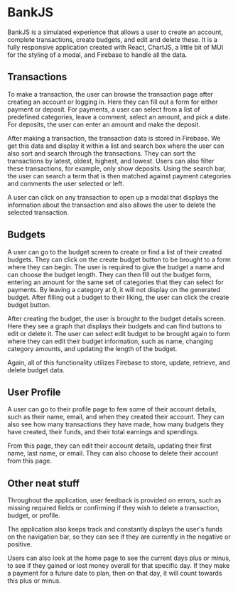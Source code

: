 # BankJS

BankJS is a simulated experience that allows a user to create an account, complete transactions, create budgets, and edit and delete these. It is a fully responsive application created with React, ChartJS, a little bit of MUI for the styling of a modal, and Firebase to handle all the data.

## Transactions

To make a transaction, the user can browse the transaction page after creating an account or logging in. Here they can fill out a form for either payment or deposit. For payments, a user can select from a list of predefined categories, leave a comment, select an amount, and pick a date. For deposits, the user can enter an amount and make the deposit.

After making a transaction, the transaction data is stored in Firebase. We get this data and display it within a list and search box where the user can also sort and search through the transactions. They can sort the transactions by latest, oldest, highest, and lowest. Users can also filter these transactions, for example, only show deposits. Using the search bar, the user can search a term that is then matched against payment categories and comments the user selected or left.

A user can click on any transaction to open up a modal that displays the information about the transaction and also allows the user to delete the selected transaction.

## Budgets

A user can go to the budget screen to create or find a list of their created budgets. They can click on the create budget button to be brought to a form where they can begin. The user is required to give the budget a name and can choose the budget length. They can then fill out the budget form, entering an amount for the same set of categories that they can select for payments. By leaving a category at 0, it will not display on the generated budget. After filling out a budget to their liking, the user can click the create budget button.

After creating the budget, the user is brought to the budget details screen. Here they see a graph that displays their budgets and can find buttons to edit or delete it. The user can select edit budget to be brought again to form where they can edit their budget information, such as name, changing category amounts, and updating the length of the budget.

Again, all of this functionality utilizes Firebase to store, update, retrieve, and delete budget data.

## User Profile

A user can go to their profile page to few some of their account details, such as their name, email, and when they created their account. They can also see how many transactions they have made, how many budgets they have created, their funds, and their total earnings and spendings.

From this page, they can edit their account details, updating their first name, last name, or email. They can also choose to delete their account from this page.

## Other neat stuff

Throughout the application, user feedback is provided on errors, such as missing required fields or confirming if they wish to delete a transaction, budget, or profile.

The application also keeps track and constantly displays the user's funds on the navigation bar, so they can see if they are currently in the negative or positive.

Users can also look at the home page to see the current days plus or minus, to see if they gained or lost money overall for that specific day. If they make a payment for a future date to plan, then on that day, it will count towards this plus or minus.
